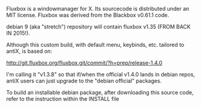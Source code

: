 Fluxbox is a windowmanager for X. Its sourcecode is distributed under an MIT license.
Fluxbox was derived from the Blackbox v0.61.1 code.

debian 9 (aka "stretch") repository will contain fluxbox v1.35 (FROM BACK IN 2015!).

Although this custom build, with default menu, keybinds, etc. tailored to antiX, is based on:

http://git.fluxbox.org/fluxbox.git/commit/?h=prep/release-1.4.0

I'm calling it "v1.3.8" so that if/when the official v1.4.0 lands in debian repos, antiX users
can just upgrade to the "debian official" packages.

To build an installable debian package, after downloading this source code, refer to the
instruction within the INSTALL file

